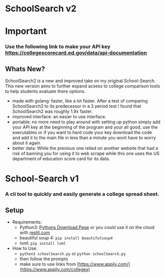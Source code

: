 # SchoolSearch v2

# Important

### Use the following link to make your API key https://collegescorecard.ed.gov/data/api-documentation

## Whats New?
SchoolSearch2 is a new and improved take on my original School-Search. This new version aims to further expand acsess to college comparison tools to help students evaluate there options.
- made with golang: faster, like a lot faster. After a test of comparing SchoolSearch2 to its predecessor in a 3 period test I found that SchoolSearch2 was roughly 1.9x faster.
- improved interface: an easier to use interface.
- portable: no more need to play around with setting up python simply add your API key at the beginning  of the program and your all good, use the executables or if you want to hard code your key download the code and add it to the main file in less than a minute you wont have to worry about it again.
- better data: While the previous one relied on another website that had a risk of banning you for using it to web scrape while this one uses the US department of education score card for its data.



# School-Search v1
### A cli tool to quickly and easily generate a college spread sheet.

## Setup

- Requirements:
  - Python3: [Pythons Download Page](https://www.python.org/downloads/) or you could use it on the cloud with [replit.com](https://replit.com)
  - beautiful soup 4: `pip install beautifulsoup4`
  - lxml: `pip install lxml`
- How to Use:
    - `python3 schoolSearch.py` or `python schoolSearch.py`
    - then follow the prompts
    - make sure to use links from [https://www.appily.com/](https://www.appily.com/colleges)
